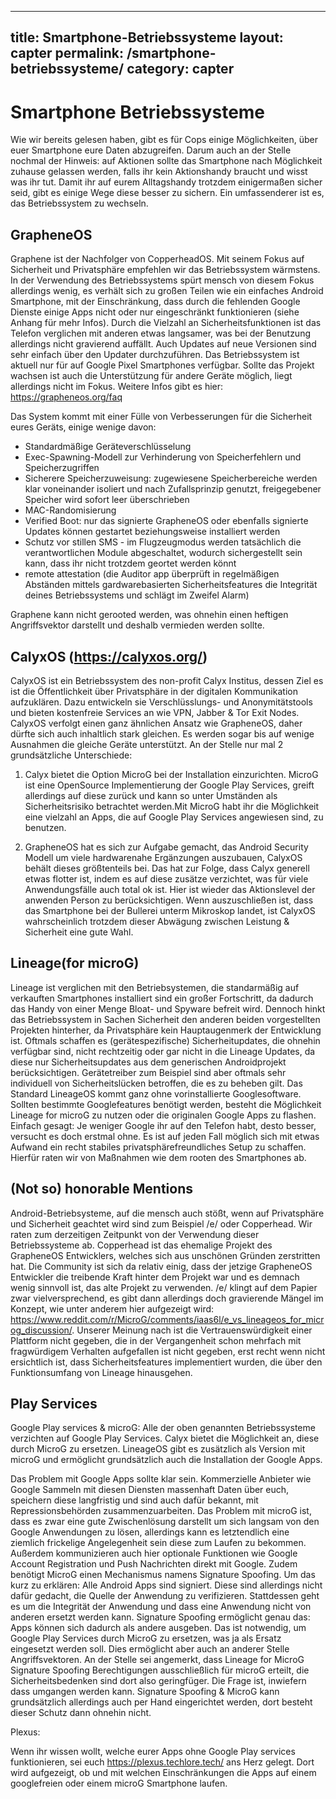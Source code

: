 
---
title: Smartphone-Betriebssysteme
layout: capter
permalink: /smartphone-betriebssysteme/
category: capter
---
# Smartphone Betriebssysteme

Wie wir bereits gelesen haben, gibt es für Cops einige Möglichkeiten, über euer Smartphone eure Daten abzugreifen. Darum auch an der Stelle nochmal der Hinweis: auf Aktionen sollte das Smartphone nach Möglichkeit zuhause gelassen werden, falls ihr kein Aktionshandy braucht und wisst was ihr tut.
Damit ihr auf eurem Alltagshandy trotzdem einigermaßen sicher seid, gibt es einige Wege diese besser zu sichern. Ein umfassenderer ist es, das Betriebssystem zu wechseln.

## GrapheneOS 

Graphene ist der Nachfolger von CopperheadOS. Mit seinem Fokus auf Sicherheit und Privatsphäre empfehlen wir das Betriebssystem wärmstens.
In der Verwendung des Betriebssystems spürt mensch von diesem Fokus allerdings wenig, es verhält sich zu großen Teilen wie ein einfaches Android Smartphone, mit der Einschränkung, dass durch die fehlenden Google Dienste einige Apps nicht oder nur eingeschränkt funktionieren (siehe Anhang für mehr Infos). Durch die Vielzahl an Sicherheitsfunktionen ist das Telefon verglichen mit anderen etwas langsamer, was bei der Benutzung allerdings nicht gravierend auffällt.
Auch Updates auf neue Versionen sind sehr einfach über den Updater durchzuführen.
Das Betriebssystem ist aktuell nur für auf Google Pixel Smartphones verfügbar.
Sollte das Projekt wachsen ist auch die Unterstützung für andere Geräte möglich, liegt allerdings nicht im Fokus.
Weitere Infos gibt es hier: https://grapheneos.org/faq

Das System kommt mit einer Fülle von Verbesserungen für die Sicherheit eures Geräts, einige wenige davon:
- Standardmäßige Geräteverschlüsselung
- Exec-Spawning-Modell zur Verhinderung von Speicherfehlern und Speicherzugriffen 
- Sicherere Speicherzuweisung: zugewiesene Speicherbereiche werden klar voneinander isoliert und nach Zufallsprinzip genutzt, freigegebener Speicher wird sofort leer überschrieben
- MAC-Randomisierung
- Verified Boot: nur das signierte GrapheneOS oder ebenfalls signierte Updates können gestartet beziehungsweise installiert werden
- Schutz vor stillen SMS - im Flugzeugmodus werden tatsächlich die verantwortlichen Module abgeschaltet, wodurch sichergestellt sein kann, dass ihr nicht trotzdem geortet werden könnt
- remote attestation (die Auditor app überprüft in regelmäßigen Abständen mittels gardwarebasierten Sicherheitsfeatures die Integrität deines Betriebssystems und schlägt im Zweifel Alarm)

Graphene kann nicht gerooted werden, was ohnehin einen heftigen Angriffsvektor darstellt und deshalb vermieden werden sollte.

## CalyxOS (https://calyxos.org/)

CalyxOS ist ein Betriebssystem des non-profit Calyx Institus, dessen Ziel es ist die Öffentlichkeit über Privatsphäre in der digitalen Kommunikation aufzuklären. Dazu entwickeln sie Verschlüsslungs- und Anonymitätstools und bieten kostenfreie Services an wie VPN, Jabber & Tor Exit Nodes.
CalyxOS verfolgt einen ganz ähnlichen Ansatz wie GrapheneOS, daher dürfte sich auch inhaltlich stark gleichen. Es werden sogar bis auf wenige Ausnahmen die gleiche Geräte unterstützt. An der Stelle nur mal 2 grundsätzliche Unterschiede:

1. Calyx bietet die Option MicroG bei der Installation einzurichten. MicroG ist eine OpenSource Implementierung der Google Play Services, greift allerdings auf diese zurück und kann so unter Umständen als Sicherheitsrisiko betrachtet werden.Mit MicroG habt ihr die Möglichkeit eine vielzahl an Apps, die auf Google Play Services angewiesen sind, zu benutzen.

2. GrapheneOS hat es sich zur Aufgabe gemacht, das Android Security Modell um viele hardwarenahe Ergänzungen auszubauen, CalyxOS behält dieses größtenteils bei. Das hat zur Folge, dass Calyx generell etwas flotter ist, indem es auf diese zusätze verzichtet, was für viele Anwendungsfälle auch total ok ist.
Hier ist wieder das Aktionslevel der anwenden Person zu berücksichtigen. Wenn auszuschließen ist, dass das Smartphone bei der Bullerei unterm Mikroskop landet, ist CalyxOS wahrscheinlich trotzdem dieser Abwägung zwischen Leistung & Sicherheit eine gute Wahl.


## Lineage(for microG)

Lineage ist verglichen mit den Betriebsystemen, die standarmäßig auf verkauften Smartphones installiert sind ein großer Fortschritt, da dadurch das Handy von einer Menge Bloat- und Spyware befreit wird. Dennoch hinkt das Betriebssystem in Sachen Sicherheit den anderen beiden vorgestellten Projekten hinterher, da Privatsphäre kein Hauptaugenmerk der Entwicklung ist. Oftmals schaffen es (gerätespezifische) Sicherheitupdates, die ohnehin verfügbar sind, nicht rechtzeitig oder gar nicht in die Lineage Updates, da diese nur Sicherheitsupdates aus dem generischen Androidprojekt berücksichtigen. Gerätetreiber zum Beispiel sind aber oftmals sehr individuell von Sicherheitslücken betroffen, die es zu beheben gilt.
Das Standard LineageOS kommt ganz ohne vorinstallierte Googlesoftware. Sollten bestimmte Googlefeatures benötigt werden, besteht die Möglichkeit Lineage for microG zu nutzen oder die originalen Google Apps zu flashen. Einfach gesagt: Je weniger Google ihr auf den Telefon habt, desto besser, versucht es doch erstmal  ohne.
 Es ist auf jeden Fall möglich sich mit etwas Aufwand ein recht stabiles privatsphärefreundliches Setup zu schaffen. Hierfür raten wir von Maßnahmen wie dem rooten des Smartphones ab.

## (Not so) honorable Mentions

Android-Betriebsysteme, auf die mensch auch stößt, wenn auf Privatsphäre und Sicherheit geachtet wird sind zum Beispiel /e/ oder Copperhead. Wir raten zum derzeitigen Zeitpunkt von der Verwendung dieser Betriebssysteme ab. Copperhead ist das ehemalige Projekt des GrapheneOS Entwicklers, welches sich aus unschönen Gründen zerstritten hat. Die Community ist sich da relativ einig, dass der jetzige GrapheneOS Entwickler die treibende Kraft hinter dem Projekt war und es demnach wenig sinnvoll ist, das alte Projekt zu verwenden.
/e/ klingt auf dem Papier zwar vielversprechend, es gibt dann allerdings doch gravierende Mängel im Konzept, wie unter anderem hier aufgezeigt wird: https://www.reddit.com/r/MicroG/comments/iaas6l/e_vs_lineageos_for_microg_discussion/. Unserer Meinung nach ist die Vertrauenswürdigkeit einer Plattform nicht gegeben, die in der Vergangenheit schon mehrfach mit fragwürdigem Verhalten aufgefallen ist nicht gegeben, erst recht wenn nicht ersichtlich ist, dass Sicherheitsfeatures implementiert wurden, die über den Funktionsumfang von Lineage hinausgehen.

 
## Play Services
Google Play services & microG:
Alle der oben genannten Betriebssysteme verzichten auf Google Play Services. Calyx bietet die Möglichkeit an, diese durch MicroG zu ersetzen. LineageOS gibt es zusätzlich als Version mit microG und ermöglicht grundsätzlich auch die Installation der Google Apps.

Das Problem mit Google Apps sollte klar sein. Kommerzielle Anbieter wie Google Sammeln mit diesen Diensten massenhaft Daten über euch, speichern diese langfristig und sind auch dafür bekannt, mit Repressionsbehörden zusammenzuarbeiten. 
Das Problem mit microG ist, dass es zwar eine gute Zwischenlösung darstellt um sich langsam von den Google Anwendungen zu lösen, allerdings kann es letztendlich eine ziemlich frickelige Angelegenheit sein diese zum Laufen zu bekommen. Außerdem kommunizieren auch hier optionale Funktionen wie Google Account Registration und Push Nachrichten direkt mit Google. Zudem benötigt MicroG einen Mechanismus namens Signature Spoofing. Um das kurz zu erklären: 
Alle Android Apps sind signiert. Diese sind allerdings nicht dafür gedacht, die Quelle der Anwendung zu verifizieren. Stattdessen geht es um die Integrität der Anwendung und dass eine Anwendung nicht von anderen ersetzt werden kann. Signature Spoofing ermöglicht genau das: Apps können sich dadurch als andere ausgeben. Das ist notwendig, um Google Play Services durch MicroG zu ersetzen, was ja als Ersatz eingesetzt werden soll. Dies ermöglicht aber auch an anderer Stelle Angriffsvektoren.
An der Stelle sei angemerkt, dass Lineage for MicroG Signature Spoofing Berechtigungen ausschließlich für microG erteilt, die Sicherheitsbedenken sind dort also geringfüger. Die Frage ist, inwiefern dass umgangen werden kann. Signature Spoofing & MicroG kann grundsätzlich allerdings auch per Hand eingerichtet werden, dort besteht dieser Schutz dann ohnehin nicht.

Plexus:

Wenn ihr wissen wollt, welche eurer Apps ohne Google Play services  funktionieren, sei euch https://plexus.techlore.tech/ ans Herz gelegt. Dort wird aufgezeigt, ob und mit welchen Einschränkungen die Apps auf einem googlefreien oder einem microG Smartphone laufen.
